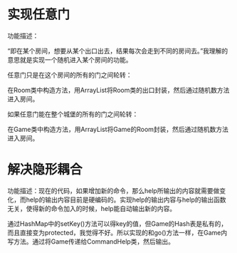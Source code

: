# 实现任意门
功能描述：

“即在某个房间，想要从某个出口出去，结果每次会走到不同的房间去。”我理解的意思就是实现一个随机进入某个房间的功能。

任意门只是在这个房间的所有的门之间轮转：

在Room类中构造方法，用ArrayList将Room类的出口封装，然后通过随机数方法进入房间。

如果任意门能在整个城堡的所有的门之间轮转：

在Game类中构造方法，用ArrayList将Game的Room封装，然后通过随机数方法进入房间。

# 解决隐形耦合

功能描述：现在的代码，如果增加新的命令，那么help所输出的内容就需要做变化，而help的输出内容目前是硬编码的。实现help的输出内容与help的输出函数无关，使得新的命令加入的时候，help能自动输出新的内容。

通过HashMap中的setKey()方法可以得key的值，但Game的Hash表是私有的，而且直接变为protected，我觉得不好。所以实现的和go()方法一样，在Game内写方法。通过将Game传递给CommandHelp类，然后输出。
